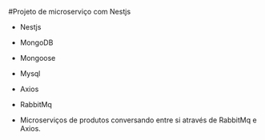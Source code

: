 #Projeto de microserviço com Nestjs

* Nestjs
* MongoDB
* Mongoose
* Mysql
* Axios
* RabbitMq


* Microserviços de produtos conversando entre si através de RabbitMq e Axios.